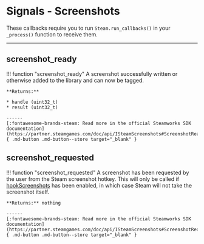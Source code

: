 # Signals - Screenshots

These callbacks require you to run ```Steam.run_callbacks()``` in your ```_process()``` function to receive them.

---

## screenshot_ready

!!! function "screenshot_ready"
	A screenshot successfully written or otherwise added to the library and can now be tagged.
	
	**Returns:**

	* handle (uint32_t)
	* result (uint32_t)

    ------
    [:fontawesome-brands-steam: Read more in the official Steamworks SDK documentation](https://partner.steamgames.com/doc/api/ISteamScreenshots#ScreenshotReady_t){ .md-button .md-button--store target="_blank" }

## screenshot_requested

!!! function "screenshot_requested"
	A screenshot has been requested by the user from the Steam screenshot hotkey. This will only be called if [hookScreenshots](/functions/screenshots/#hookscreenshots) has been enabled, in which case Steam will not take the screenshot itself.

	**Returns:** nothing

    ------
    [:fontawesome-brands-steam: Read more in the official Steamworks SDK documentation](https://partner.steamgames.com/doc/api/ISteamScreenshots#ScreenshotRequested_t){ .md-button .md-button--store target="_blank" }
